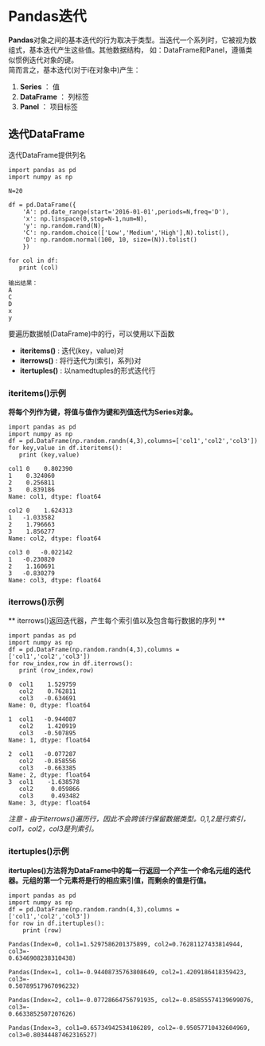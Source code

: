 # Pandas迭代  
**Pandas**对象之间的基本迭代的行为取决于类型。当迭代一个系列时，它被视为数组式，基本迭代产生这些值。其他数据结构，
如：DataFrame和Panel，遵循类似惯例迭代对象的键。  
简而言之，基本迭代(对于i在对象中)产生：
1. **Series** ： 值
2. **DataFrame** ： 列标签
3. **Panel** ： 项目标签  

## 迭代DataFrame  
迭代DataFrame提供列名
```
import pandas as pd
import numpy as np

N=20

df = pd.DataFrame({
    'A': pd.date_range(start='2016-01-01',periods=N,freq='D'),
    'x': np.linspace(0,stop=N-1,num=N),
    'y': np.random.rand(N),
    'C': np.random.choice(['Low','Medium','High'],N).tolist(),
    'D': np.random.normal(100, 10, size=(N)).tolist()
    })

for col in df:
   print (col)
```
```
输出结果：
A
C
D
x
y
```

要遍历数据帧(DataFrame)中的行，可以使用以下函数
- **iteritems()** : 迭代(key，value)对 
- **iterrows()** : 将行迭代为(索引，系列)对
- **itertuples()** : 以namedtuples的形式迭代行

### iteritems()示例
**将每个列作为键，将值与值作为键和列值迭代为Series对象。**
```
import pandas as pd
import numpy as np
df = pd.DataFrame(np.random.randn(4,3),columns=['col1','col2','col3'])
for key,value in df.iteritems():
   print (key,value)
```
```
col1 0    0.802390
1    0.324060
2    0.256811
3    0.839186
Name: col1, dtype: float64

col2 0    1.624313
1   -1.033582
2    1.796663
3    1.856277
Name: col2, dtype: float64

col3 0   -0.022142
1   -0.230820
2    1.160691
3   -0.830279
Name: col3, dtype: float64
```

### iterrows()示例  
** iterrows()返回迭代器，产生每个索引值以及包含每行数据的序列 **
```
import pandas as pd
import numpy as np
df = pd.DataFrame(np.random.randn(4,3),columns = ['col1','col2','col3'])
for row_index,row in df.iterrows():
   print (row_index,row)
```
```
0  col1    1.529759
   col2    0.762811
   col3   -0.634691
Name: 0, dtype: float64

1  col1   -0.944087
   col2    1.420919
   col3   -0.507895
Name: 1, dtype: float64

2  col1   -0.077287
   col2   -0.858556
   col3   -0.663385
Name: 2, dtype: float64
3  col1    -1.638578
   col2     0.059866
   col3     0.493482
Name: 3, dtype: float64
```
*注意 - 由于iterrows()遍历行，因此不会跨该行保留数据类型。0,1,2是行索引，col1，col2，col3是列索引。*   

### itertuples()示例
**itertuples()方法将为DataFrame中的每一行返回一个产生一个命名元组的迭代器。元组的第一个元素将是行的相应索引值，而剩余的值是行值。**
```
import pandas as pd
import numpy as np
df = pd.DataFrame(np.random.randn(4,3),columns = ['col1','col2','col3'])
for row in df.itertuples():
    print (row)
```
```
Pandas(Index=0, col1=1.5297586201375899, col2=0.76281127433814944, col3=-
0.6346908238310438)

Pandas(Index=1, col1=-0.94408735763808649, col2=1.4209186418359423, col3=-
0.50789517967096232)

Pandas(Index=2, col1=-0.07728664756791935, col2=-0.85855574139699076, col3=-
0.6633852507207626)

Pandas(Index=3, col1=0.65734942534106289, col2=-0.95057710432604969,
col3=0.80344487462316527)
```













